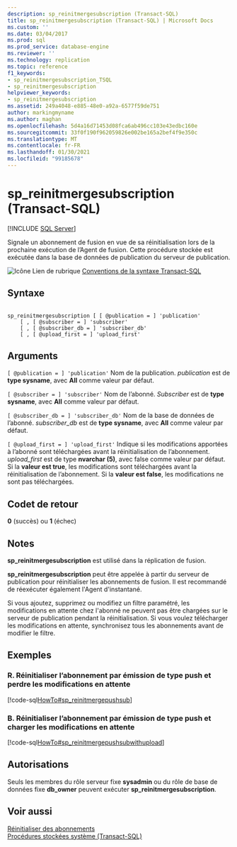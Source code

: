 ```yaml
---
description: sp_reinitmergesubscription (Transact-SQL)
title: sp_reinitmergesubscription (Transact-SQL) | Microsoft Docs
ms.custom: ''
ms.date: 03/04/2017
ms.prod: sql
ms.prod_service: database-engine
ms.reviewer: ''
ms.technology: replication
ms.topic: reference
f1_keywords:
- sp_reinitmergesubscription_TSQL
- sp_reinitmergesubscription
helpviewer_keywords:
- sp_reinitmergesubscription
ms.assetid: 249a4048-e885-48e0-a92a-6577f59de751
author: markingmyname
ms.author: maghan
ms.openlocfilehash: 5d4a16d71453d08fca6ab496cc103e43edbc160e
ms.sourcegitcommit: 33f0f190f962059826e002be165a2bef4f9e350c
ms.translationtype: MT
ms.contentlocale: fr-FR
ms.lasthandoff: 01/30/2021
ms.locfileid: "99185678"
---
```

# <a name="sp_reinitmergesubscription-transact-sql"></a>sp_reinitmergesubscription (Transact-SQL)
[!INCLUDE [SQL Server](../../includes/applies-to-version/sqlserver.md)]

  Signale un abonnement de fusion en vue de sa réinitialisation lors de la prochaine exécution de l’Agent de fusion. Cette procédure stockée est exécutée dans la base de données de publication du serveur de publication.  
  
 ![Icône Lien de rubrique](../../database-engine/configure-windows/media/topic-link.gif "Icône du lien de rubrique") [Conventions de la syntaxe Transact-SQL](../../t-sql/language-elements/transact-sql-syntax-conventions-transact-sql.md)  
  
## <a name="syntax"></a>Syntaxe  
  
```  
  
sp_reinitmergesubscription [ [ @publication = ] 'publication'  
    [ , [ @subscriber = ] 'subscriber'  
    [ , [ @subscriber_db = ] 'subscriber_db'  
    [ , [ @upload_first = ] 'upload_first'  
```  
  
## <a name="arguments"></a>Arguments  
`[ @publication = ] 'publication'` Nom de la publication. *publication* est de **type sysname**, avec **All** comme valeur par défaut.  
  
`[ @subscriber = ] 'subscriber'` Nom de l’abonné. *Subscriber* est de **type sysname**, avec **All** comme valeur par défaut.  
  
`[ @subscriber_db = ] 'subscriber_db'` Nom de la base de données de l’abonné. *subscriber_db* est de **type sysname**, avec **All** comme valeur par défaut.  
  
`[ @upload_first = ] 'upload_first'` Indique si les modifications apportées à l’abonné sont téléchargées avant la réinitialisation de l’abonnement. *upload_first* est de type **nvarchar (5)**, avec false comme valeur par défaut. Si la **valeur est true**, les modifications sont téléchargées avant la réinitialisation de l’abonnement. Si la **valeur est false**, les modifications ne sont pas téléchargées.  
  
## <a name="return-code-values"></a>Codet de retour  
 **0** (succès) ou **1** (échec)  
  
## <a name="remarks"></a>Notes  
 **sp_reinitmergesubscription** est utilisé dans la réplication de fusion.  
  
 **sp_reinitmergesubscription** peut être appelée à partir du serveur de publication pour réinitialiser les abonnements de fusion. Il est recommandé de réexécuter également l'Agent d'instantané.  
  
 Si vous ajoutez, supprimez ou modifiez un filtre paramétré, les modifications en attente chez l'abonné ne peuvent pas être chargées sur le serveur de publication pendant la réinitialisation. Si vous voulez télécharger les modifications en attente, synchronisez tous les abonnements avant de modifier le filtre.  
  
## <a name="examples"></a>Exemples  

### <a name="a-reinitialize-the-push-subscription-and-lose-pending-changes"></a>R. Réinitialiser l’abonnement par émission de type push et perdre les modifications en attente

 [!code-sql[HowTo#sp_reinitmergepushsub](../../relational-databases/replication/codesnippet/tsql/sp-reinitmergesubscripti_1.sql)]  
  
### <a name="b-reinitialize-the-push-subscription-and-upload-pending-changes"></a>B. Réinitialiser l’abonnement par émission de type push et charger les modifications en attente
 [!code-sql[HowTo#sp_reinitmergepushsubwithupload](../../relational-databases/replication/codesnippet/tsql/sp-reinitmergesubscripti_2.sql)]  
  
## <a name="permissions"></a>Autorisations  
 Seuls les membres du rôle serveur fixe **sysadmin** ou du rôle de base de données fixe **db_owner** peuvent exécuter **sp_reinitmergesubscription**.  
  
## <a name="see-also"></a>Voir aussi  
 [Réinitialiser des abonnements](../../relational-databases/replication/reinitialize-subscriptions.md)   
 [Procédures stockées système &#40;Transact-SQL&#41;](../../relational-databases/system-stored-procedures/system-stored-procedures-transact-sql.md)  
  
  
